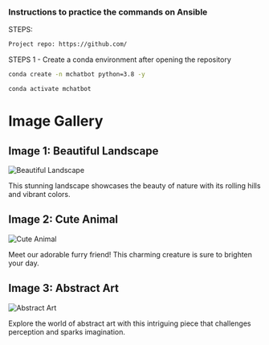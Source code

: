 ### Instructions to practice the commands on Ansible
STEPS:
```bash
Project repo: https://github.com/
```
STEPS 1 - Create a conda environment after opening the repository
```bash
conda create -n mchatbot python=3.8 -y

conda activate mchatbot
```

# Image Gallery

## Image 1: Beautiful Landscape

![Beautiful Landscape](images/landscape.jpg)

This stunning landscape showcases the beauty of nature with its rolling hills and vibrant colors.

## Image 2: Cute Animal

![Cute Animal](images/PCS.jpeg)

Meet our adorable furry friend! This charming creature is sure to brighten your day.

## Image 3: Abstract Art

![Abstract Art](images/ada.png.jpeg)

Explore the world of abstract art with this intriguing piece that challenges perception and sparks imagination.